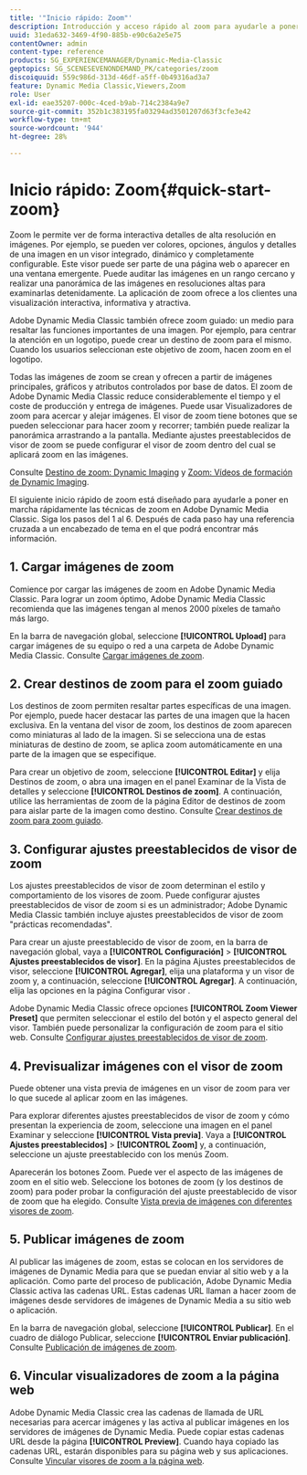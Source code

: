 ```yaml
---
title: '"Inicio rápido: Zoom"'
description: Introducción y acceso rápido al zoom para ayudarle a poner en marcha rápidamente.
uuid: 31eda632-3469-4f90-885b-e90c6a2e5e75
contentOwner: admin
content-type: reference
products: SG_EXPERIENCEMANAGER/Dynamic-Media-Classic
geptopics: SG_SCENESEVENONDEMAND_PK/categories/zoom
discoiquuid: 559c986d-313d-46df-a5ff-0b49316ad3a7
feature: Dynamic Media Classic,Viewers,Zoom
role: User
exl-id: eae35207-000c-4ced-b9ab-714c2384a9e7
source-git-commit: 352b1c383195fa03294ad3501207d63f3cfe3e42
workflow-type: tm+mt
source-wordcount: '944'
ht-degree: 28%

---
```


# Inicio rápido: Zoom{#quick-start-zoom}

Zoom le permite ver de forma interactiva detalles de alta resolución en imágenes. Por ejemplo, se pueden ver colores, opciones, ángulos y detalles de una imagen en un visor integrado, dinámico y completamente configurable. Este visor puede ser parte de una página web o aparecer en una ventana emergente. Puede auditar las imágenes en un rango cercano y realizar una panorámica de las imágenes en resoluciones altas para examinarlas detenidamente. La aplicación de zoom ofrece a los clientes una visualización interactiva, informativa y atractiva.

Adobe Dynamic Media Classic también ofrece zoom guiado: un medio para resaltar las funciones importantes de una imagen. Por ejemplo, para centrar la atención en un logotipo, puede crear un destino de zoom para el mismo. Cuando los usuarios seleccionan este objetivo de zoom, hacen zoom en el logotipo.

Todas las imágenes de zoom se crean y ofrecen a partir de imágenes principales, gráficos y atributos controlados por base de datos. El zoom de Adobe Dynamic Media Classic reduce considerablemente el tiempo y el coste de producción y entrega de imágenes. Puede usar Visualizadores de zoom para acercar y alejar imágenes. El visor de zoom tiene botones que se pueden seleccionar para hacer zoom y recorrer; también puede realizar la panorámica arrastrando a la pantalla. Mediante ajustes preestablecidos de visor de zoom se puede configurar el visor de zoom dentro del cual se aplicará zoom en las imágenes.

Consulte [Destino de zoom: Dynamic Imaging](https://s7d5.scene7.com/s7viewers/html5/VideoViewer.html?videoserverurl=https://s7d5.scene7.com/is/content/&amp;emailurl=https://s7d5.scene7.com/s7/emailFriend&amp;serverUrl=https://s7d5.scene7.com/is/image/&amp;config=Scene7SharedAssets/Universal_HTML5_Video&amp;contenturl=https://s7d5.scene7.com/skins/&amp;asset=S7tutorials/559_Zoom%20Target%20Tool_converted%20renamed_Dynamic%20Imaging-AVS) y [Zoom: Vídeos de formación de Dynamic Imaging](https://s7d5.scene7.com/s7viewers/html5/VideoViewer.html?videoserverurl=https://s7d5.scene7.com/is/content/&amp;emailurl=https://s7d5.scene7.com/s7/emailFriend&amp;serverUrl=https://s7d5.scene7.com/is/image/&amp;config=Scene7SharedAssets/Universal_HTML5_Video&amp;contenturl=https://s7d5.scene7.com/skins/&amp;asset=S7tutorials/560_Zoom_converted%20renamed_Dynamic%20Imaging-AVS).

El siguiente inicio rápido de zoom está diseñado para ayudarle a poner en marcha rápidamente las técnicas de zoom en Adobe Dynamic Media Classic. Siga los pasos del 1 al 6. Después de cada paso hay una referencia cruzada a un encabezado de tema en el que podrá encontrar más información.

## 1. Cargar imágenes de zoom

Comience por cargar las imágenes de zoom en Adobe Dynamic Media Classic. Para lograr un zoom óptimo, Adobe Dynamic Media Classic recomienda que las imágenes tengan al menos 2000 píxeles de tamaño más largo.

En la barra de navegación global, seleccione **[!UICONTROL Upload]** para cargar imágenes de su equipo o red a una carpeta de Adobe Dynamic Media Classic. Consulte [Cargar imágenes de zoom](uploading-zoom-images.md#uploading_zoom_images).

## 2. Crear destinos de zoom para el zoom guiado

Los destinos de zoom permiten resaltar partes específicas de una imagen. Por ejemplo, puede hacer destacar las partes de una imagen que la hacen exclusiva. En la ventana del visor de zoom, los destinos de zoom aparecen como miniaturas al lado de la imagen. Si se selecciona una de estas miniaturas de destino de zoom, se aplica zoom automáticamente en una parte de la imagen que se especifique.

Para crear un objetivo de zoom, seleccione **[!UICONTROL Editar]** y elija Destinos de zoom, o abra una imagen en el panel Examinar de la Vista de detalles y seleccione **[!UICONTROL Destinos de zoom]**. A continuación, utilice las herramientas de zoom de la página Editor de destinos de zoom para aislar parte de la imagen como destino. Consulte [Crear destinos de zoom para zoom guiado](creating-zoom-targets-guided-zoom.md#creating_zoom_targets_for_guided_zoom).

## 3. Configurar ajustes preestablecidos de visor de zoom

Los ajustes preestablecidos de visor de zoom determinan el estilo y comportamiento de los visores de zoom. Puede configurar ajustes preestablecidos de visor de zoom si es un administrador; Adobe Dynamic Media Classic también incluye ajustes preestablecidos de visor de zoom &quot;prácticas recomendadas&quot;.

Para crear un ajuste preestablecido de visor de zoom, en la barra de navegación global, vaya a **[!UICONTROL Configuración]** > **[!UICONTROL Ajustes preestablecidos de visor]**. En la página Ajustes preestablecidos de visor, seleccione **[!UICONTROL Agregar]**, elija una plataforma y un visor de zoom y, a continuación, seleccione **[!UICONTROL Agregar]**. A continuación, elija las opciones en la página Configurar visor .

Adobe Dynamic Media Classic ofrece opciones **[!UICONTROL Zoom Viewer Preset]** que permiten seleccionar el estilo del botón y el aspecto general del visor. También puede personalizar la configuración de zoom para el sitio web. Consulte [Configurar ajustes preestablecidos de visor de zoom](setting-zoom-viewer-presets.md#setting_up_zoom_viewer_presets).

## 4. Previsualizar imágenes con el visor de zoom

Puede obtener una vista previa de imágenes en un visor de zoom para ver lo que sucede al aplicar zoom en las imágenes.

Para explorar diferentes ajustes preestablecidos de visor de zoom y cómo presentan la experiencia de zoom, seleccione una imagen en el panel Examinar y seleccione **[!UICONTROL Vista previa]**. Vaya a **[!UICONTROL Ajustes preestablecidos]** > **[!UICONTROL Zoom]** y, a continuación, seleccione un ajuste preestablecido con los menús Zoom.

Aparecerán los botones Zoom. Puede ver el aspecto de las imágenes de zoom en el sitio web. Seleccione los botones de zoom (y los destinos de zoom) para poder probar la configuración del ajuste preestablecido de visor de zoom que ha elegido. Consulte [Vista previa de imágenes con diferentes visores de zoom](previewing-image-assets-different-zoom.md#previewing_image_assets_with_different_zoom_viewers).

## 5. Publicar imágenes de zoom

Al publicar las imágenes de zoom, estas se colocan en los servidores de imágenes de Dynamic Media para que se puedan enviar al sitio web y a la aplicación. Como parte del proceso de publicación, Adobe Dynamic Media Classic activa las cadenas URL. Estas cadenas URL llaman a hacer zoom de imágenes desde servidores de imágenes de Dynamic Media a su sitio web o aplicación.

En la barra de navegación global, seleccione **[!UICONTROL Publicar]**. En el cuadro de diálogo Publicar, seleccione **[!UICONTROL Enviar publicación]**. Consulte [Publicación de imágenes de zoom](publishing-zoom-images.md#publishing_zoom_images).

## 6. Vincular visualizadores de zoom a la página web

Adobe Dynamic Media Classic crea las cadenas de llamada de URL necesarias para acercar imágenes y las activa al publicar imágenes en los servidores de imágenes de Dynamic Media. Puede copiar estas cadenas URL desde la página **[!UICONTROL Preview]**. Cuando haya copiado las cadenas URL, estarán disponibles para su página web y sus aplicaciones. Consulte [Vincular visores de zoom a la página web](linking-zoom-viewers-web-pages.md#linking_zoom_viewers_to_your_web_pages).
